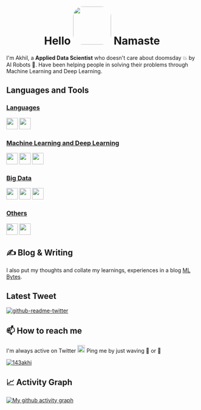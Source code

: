 <h1 align="center">Hello <img src="http://static.skaip.org/img/emoticons/180x180/f6fcff/praying.gif" width=100 style="border-radius:25px"> Namaste </h1>


I'm Akhil, a **Applied Data Scientist** who doesn't care about doomsday 💥 by AI Robots 🤖. Have been helping people in solving their problems through Machine Learning and Deep Learning.
<br>

## Languages and Tools
### <ins>Languages</ins>
<span>
<img height=30 src="https://www.python.org/static/community_logos/python-logo.png">
<img height=30 src="https://i.imgur.com/tDqlcVa.png">
</span>

### <ins>Machine Learning and Deep Learning</ins>
<span>
<img height=30 src="https://i.imgur.com/iTBCEbl.png">
<img height=30 src="https://www.kindpng.com/picc/m/574-5747046_python-pandas-logo-transparent-hd-png-download.png">
<img height=30 src="https://i.imgur.com/rT36Lgc.png">
</span>

### <ins>Big Data</ins>
<span>
<img height=30 src="https://miro.medium.com/max/1400/0*D9c7Z4z9eW1fHPVv.png">
<img height=30 src="https://airflow.apache.org/images/feature-image.png">
<img height=30 src="https://i.imgur.com/ciPsN23.png">
</span>

### <ins>Others</ins>
<span>
<img height=30 src="https://i.imgur.com/KdTBBR0.png">
<img height=30 src="https://miro.medium.com/max/1400/1*QxfkTc6W2v2jpQBo-HBw0g.jpeg">
</span>

## ✍ Blog & Writing
I also put my thoughts and collate my learnings, experiences in a blog [ML Bytes](https://akhil.profitalgo.tech/).

## Latest Tweet
[![github-readme-twitter](https://github-readme-twitter.gazf.vercel.app/api?id=143akhi&layout=wide&show_reply=off&show_border=on)](https://twitter.com/143akhi)

## 📫 How to reach me
I'm always active on Twitter <img src="https://assets.stickpng.com/images/580b57fcd9996e24bc43c53e.png" height=20> Ping me by just waving 👋 or 🙏 
<p align="left"> <a href="https://twitter.com/143akhi" target="blank"><img src="https://img.shields.io/twitter/follow/143akhi?logo=twitter&style=for-the-badge" alt="143akhi" /></a> </p>


## 📈 Activity Graph
[![My github activity graph](https://activity-graph.herokuapp.com/graph?username=enforcer007)](https://github.com/ashutosh00710/github-readme-activity-graph)

